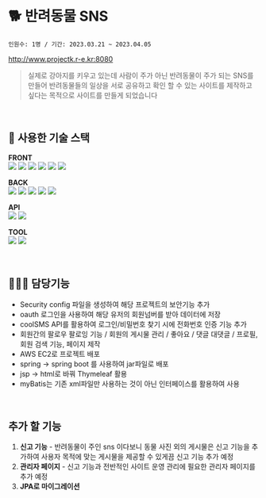 # 🐕 반려동물 SNS <Pets>

`인원수: 1명 / 기간: 2023.03.21 ~ 2023.04.05`

http://www.projectk.r-e.kr:8080


> 실제로 강아지를 키우고 있는데 사람이 주가 아닌 반려동물이 주가 되는 SNS를 만들어 반려동물들의 일상을 서로 공유하고 확인 할 수 있는 사이트를 제작하고 싶다는 목적으로 사이트를 만들게 되었습니다
> 
<br>



## 📌 사용한 기술 스택

**FRONT** <br>
<img src="https://img.shields.io/badge/html5-E34F26?style=for-the-badge&logo=html5&logoColor=white"> <img src="https://img.shields.io/badge/css-1572B6?style=for-the-badge&logo=css3&logoColor=white"> <img src="https://img.shields.io/badge/javascript-F7DF1E?style=for-the-badge&logo=javascript&logoColor=black"> <img src="https://img.shields.io/badge/thymeleaf-005F0F?style=for-the-badge&logo=thymeleaf&logoColor=black"> <img src="https://img.shields.io/badge/jquery-0769AD?style=for-the-badge&logo=jquery&logoColor=black"> <img src="https://img.shields.io/badge/AJAX-005F0F?style=for-the-badge&logo=logoColor=black">

**BACK** <br>
<img src="https://img.shields.io/badge/java-007396?style=for-the-badge&logo=java&logoColor=white"> <img src="https://img.shields.io/badge/spring-6DB33F?style=for-the-badge&logo=spring&logoColor=white"> <img src="https://img.shields.io/badge/MyBatis-6DB33F?style=for-the-badge&logo=&logoColor=white"> <img src="https://img.shields.io/badge/mariadb-003545?style=for-the-badge&logo=jquery&logoColor=black"> <img src="https://img.shields.io/badge/AJAX-005F0F?style=for-the-badge&logo=logoColor=black">

**API**  <br>
<img src="https://img.shields.io/badge/googleLogin-4285F4?style=for-the-badge&logo=google&logoColor=white"> <img src="https://img.shields.io/badge/coolSMS-4285F4?style=for-the-badge&logo=&logoColor=white">

**TOOL** <br>
<img src="https://img.shields.io/badge/intellijidea-000000?style=for-the-badge&logo=intellijidea&logoColor=white"> <img src="https://img.shields.io/badge/visualstudiocode-007ACC?style=for-the-badge&logo=visualstudiocode&logoColor=white">

<br>

## 👩🏻‍💻 담당기능

- Security config 파일을 생성하여 해당 프로젝트의 보안기능 추가
- oauth 로그인을 사용하여 해당 유저의 회원넘버를 받아 데이터에 저장
- coolSMS API를 활용하여 로그인/비밀번호 찾기 시에 전화번호 인증 기능 추가
- 회원간의 팔로우 팔로잉 기능 / 회원의 게시물 관리 / 좋아요 / 댓글 대댓글 / 프로필, 회원 검색 기능, 페이지 제작
- AWS EC2로 프로젝트 배포
- spring → spring boot 를 사용하여 jar파일로 배포
- jsp → html로 바꿔 Thymeleaf 활용
- myBatis는 기존 xml파일만 사용하는 것이 아닌 인터페이스를 활용하여 사용

<br>

## 추가 할 기능

1. **신고 기능** - 반려동물이 주인 sns 이다보니 동물 사진 외의 게시물은 신고 기능을 추가하여 사용자 목적에 맞는 게시물을 제공할 수 있게끔 신고 기능 추가 예정
2. **관리자 페이지** - 신고 기능과 전반적인 사이트 운영 관리에 필요한 관리자 페이지를 추가 예정
3. **JPA로 마이그레이션**
